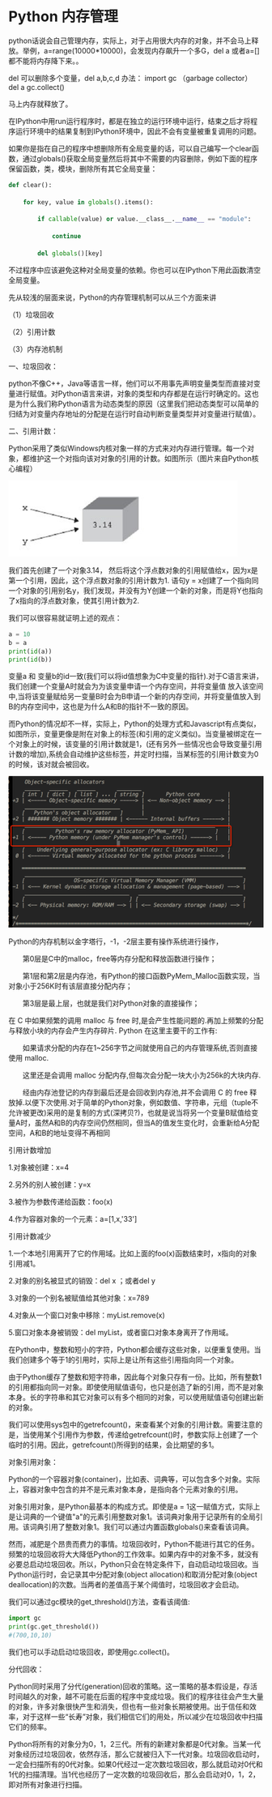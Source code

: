 # Python 内存管理

python话说会自己管理内存，实际上，对于占用很大内存的对象，并不会马上释放。举例，a=range(10000*10000)，会发现内存飙升一个多G，del a 或者a=[]都不能将内存降下来。。


del 可以删除多个变量，del a,b,c,d
办法：
import gc （garbage collector）
del a
gc.collect()

马上内存就释放了。



在IPython中用run运行程序时，都是在独立的运行环境中运行，结束之后才将程序运行环境中的结果复制到IPython环境中，因此不会有变量被重复调用的问题。

如果你是指在自己的程序中想删除所有全局变量的话，可以自己编写一个clear函数，通过globals()获取全局变量然后将其中不需要的内容删除，例如下面的程序保留函数，类，模块，删除所有其它全局变量：



```python
def clear():

    for key, value in globals().items():

        if callable(value) or value.__class__.__name__ == "module":

            continue

        del globals()[key]
```

不过程序中应该避免这种对全局变量的依赖。你也可以在IPython下用此函数清空全局变量。

先从较浅的层面来说，Python的内存管理机制可以从三个方面来讲

（1）垃圾回收

（2）引用计数

（3）内存池机制

一、垃圾回收：

python不像C++，Java等语言一样，他们可以不用事先声明变量类型而直接对变量进行赋值。对Python语言来讲，对象的类型和内存都是在运行时确定的。这也是为什么我们称Python语言为动态类型的原因（这里我们把动态类型可以简单的归结为对变量内存地址的分配是在运行时自动判断变量类型并对变量进行赋值）。

二、引用计数：

Python采用了类似Windows内核对象一样的方式来对内存进行管理。每一个对象，都维护这一个对指向该对对象的引用的计数。如图所示（图片来自Python核心编程）

![1](https://github.com/daluzi/Tools/blob/master/pho/1.png)

我们首先创建了一个对象3.14， 然后将这个浮点数对象的引用赋值给x，因为x是第一个引用，因此，这个浮点数对象的引用计数为1. 语句y = x创建了一个指向同一个对象的引用别名y，我们发现，并没有为Y创建一个新的对象，而是将Y也指向了x指向的浮点数对象，使其引用计数为2.

我们可以很容易就证明上述的观点：

```python
a = 10
b = a
print(id(a))
print(id(b))
```

变量a 和 变量b的id一致(我们可以将id值想象为C中变量的指针).对于C语言来讲，我们创建一个变量A时就会为为该变量申请一个内存空间，并将变量值 放入该空间中,当将该变量赋给另一变量B时会为B申请一个新的内存空间，并将变量值放入到B的内存空间中，这也是为什么A和B的指针不一致的原因。

而Python的情况却不一样，实际上，Python的处理方式和Javascript有点类似，如图所示，变量更像是附在对象上的标签(和引用的定义类似)。当变量被绑定在一个对象上的时候，该变量的引用计数就是1，(还有另外一些情况也会导致变量引用计数的增加),系统会自动维护这些标签，并定时扫描，当某标签的引用计数变为0的时候，该对就会被回收。



![内存机制](https://github.com/daluzi/Tools/blob/master/pho/2.x-png)

Python的内存机制以金字塔行，-1，-2层主要有操作系统进行操作，

　　第0层是C中的malloc，free等内存分配和释放函数进行操作；

　　第1层和第2层是内存池，有Python的接口函数PyMem_Malloc函数实现，当对象小于256K时有该层直接分配内存；

　　第3层是最上层，也就是我们对Python对象的直接操作；

在 C 中如果频繁的调用 malloc 与 free 时,是会产生性能问题的.再加上频繁的分配与释放小块的内存会产生内存碎片. Python 在这里主要干的工作有:

　　如果请求分配的内存在1~256字节之间就使用自己的内存管理系统,否则直接使用 malloc.

　　这里还是会调用 malloc 分配内存,但每次会分配一块大小为256k的大块内存.

　　经由内存池登记的内存到最后还是会回收到内存池,并不会调用 C 的 free 释放掉.以便下次使用.对于简单的Python对象，例如数值、字符串，元组（tuple不允许被更改)采用的是复制的方式(深拷贝?)，也就是说当将另一个变量B赋值给变量A时，虽然A和B的内存空间仍然相同，但当A的值发生变化时，会重新给A分配空间，A和B的地址变得不再相同





引用计数增加

1.对象被创建：x=4

2.另外的别人被创建：y=x

3.被作为参数传递给函数：foo(x)

4.作为容器对象的一个元素：a=[1,x,'33']

引用计数减少

1.一个本地引用离开了它的作用域。比如上面的foo(x)函数结束时，x指向的对象引用减1。

2.对象的别名被显式的销毁：del x ；或者del y

3.对象的一个别名被赋值给其他对象：x=789

4.对象从一个窗口对象中移除：myList.remove(x)

5.窗口对象本身被销毁：del myList，或者窗口对象本身离开了作用域。

 



在Python中，整数和短小的字符，Python都会缓存这些对象，以便重复使用。当我们创建多个等于1的引用时，实际上是让所有这些引用指向同一个对象。

由于Python缓存了整数和短字符串，因此每个对象只存有一份。比如，所有整数1的引用都指向同一对象。即使使用赋值语句，也只是创造了新的引用，而不是对象本身。长的字符串和其它对象可以有多个相同的对象，可以使用赋值语句创建出新的对象。

我们可以使用sys包中的getrefcount()，来查看某个对象的引用计数。需要注意的是，当使用某个引用作为参数，传递给getrefcount()时，参数实际上创建了一个临时的引用。因此，getrefcount()所得到的结果，会比期望的多1。



对象引用对象：

Python的一个容器对象(container)，比如表、词典等，可以包含多个对象。实际上，容器对象中包含的并不是元素对象本身，是指向各个元素对象的引用。

对象引用对象，是Python最基本的构成方式。即使是a = 1这一赋值方式，实际上是让词典的一个键值"a"的元素引用整数对象1。该词典对象用于记录所有的全局引用。该词典引用了整数对象1。我们可以通过内置函数globals()来查看该词典。

然而，减肥是个昂贵而费力的事情。垃圾回收时，Python不能进行其它的任务。频繁的垃圾回收将大大降低Python的工作效率。如果内存中的对象不多，就没有必要总启动垃圾回收。所以，Python只会在特定条件下，自动启动垃圾回收。当Python运行时，会记录其中分配对象(object allocation)和取消分配对象(object deallocation)的次数。当两者的差值高于某个阈值时，垃圾回收才会启动。

我们可以通过gc模块的get_threshold()方法，查看该阈值:

```python
import gc
print(gc.get_threshold())
#(700,10,10)
```

我们也可以手动启动垃圾回收，即使用gc.collect()。



分代回收：

Python同时采用了分代(generation)回收的策略。这一策略的基本假设是，存活时间越久的对象，越不可能在后面的程序中变成垃圾。我们的程序往往会产生大量的对象，许多对象很快产生和消失，但也有一些对象长期被使用。出于信任和效率，对于这样一些“长寿”对象，我们相信它们的用处，所以减少在垃圾回收中扫描它们的频率。

Python将所有的对象分为0，1，2三代。所有的新建对象都是0代对象。当某一代对象经历过垃圾回收，依然存活，那么它就被归入下一代对象。垃圾回收启动时，一定会扫描所有的0代对象。如果0代经过一定次数垃圾回收，那么就启动对0代和1代的扫描清理。当1代也经历了一定次数的垃圾回收后，那么会启动对0，1，2，即对所有对象进行扫描。